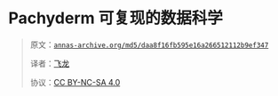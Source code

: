 # Pachyderm 可复现的数据科学

> 原文：[`annas-archive.org/md5/daa8f16fb595e16a266512112b9ef347`](https://annas-archive.org/md5/daa8f16fb595e16a266512112b9ef347)
> 
> 译者：[飞龙](https://github.com/wizardforcel)
> 
> 协议：[CC BY-NC-SA 4.0](http://creativecommons.org/licenses/by-nc-sa/4.0/)